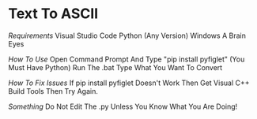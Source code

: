 # Text To ASCII
_Requirements_
Visual Studio Code
Python (Any Version)
Windows
A Brain
Eyes

_How To Use_
Open Command Prompt And Type "pip install pyfiglet" (You Must Have Python)
Run The .bat
Type What You Want To Convert

_How To Fix Issues_
If pip install pyfiglet Doesn't Work Then
Get Visual C++ Build Tools
Then Try Again.

_Something_
Do Not Edit The .py Unless You Know What You Are Doing!
